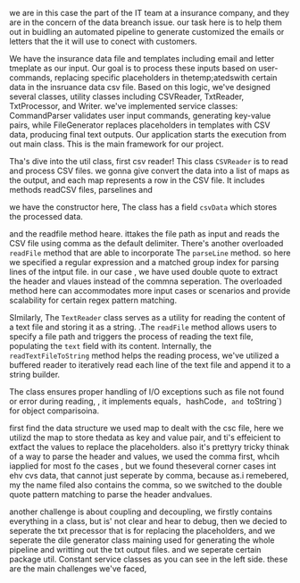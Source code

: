 we are in this case the part of the IT team at a insurance company,  and they are in the concern of the data breanch issue. our task here is to help them out in buidling an automated pipeline to generate customized the emails or letters that the it will use to conect with customers.

We have the insurance data file and templates including email and letter tmeplate as our input. Our goal is to process these inputs based on user-commands, replacing specific placeholders in thetemp;atedswith certain data in the  insruance data csv file. Based on this logic, we've designed several classes,  utility classes including CSVReader, TxtReader, TxtProcessor, and Writer.   we've implemented service classes: CommandParser validates user input commands, generating key-value pairs, while FileGenerator replaces placeholders in templates with CSV data, producing final text outputs. Our application starts the execution from out main class. This is the main framework for our project.

Tha's dive into the util class, first csv reader! This class `CSVReader` is  to read and process CSV files.  we gonna give  convert the data into a list of maps as the output, and each map represents a row in the CSV file. It includes methods  readCSV files, parselines and

we have the constructor here, The class has a field `csvData` which stores the processed data. 

and the readfile method heare. ittakes the file path as input and reads the CSV file using comma as the default delimiter. There's another overloaded `readFile` method that are able to incorporate The `parseLine` method. so here we specified a regular expression and a matched group index for parsing  lines of the intput  file. in our case , we have used double quote to extract the header and vlaues instead of the commna seperation. The overloaded method here can accommodates more input cases or scenarios and provide scalability for certain regex pattern matching.

SImilarly, The `TextReader` class serves as a utility for reading the content of a text file and storing it as a string. .The `readFile` method allows users to specify a file path and triggers the process of reading the text file, populating the `text` field with its content. Internally, the `readTextFileToString` method helps the reading process, we've utilized  a buffered reader to iteratively read each line of the text file and append it to a string builder.

The class ensures proper handling of I/O exceptions such as file not found or error during reading, , it implements equals`, `hashCode`, and `toString`) for object comparisoina.

first find the data structure we used map to dealt with the csc file, here we utilizd the map to store thedata as  key and value pair, and ti's effeicient to extfact the values to replace the placeholders. also it's prettyry tricky thinak of  a way to parse the header and values, we used the comma first, whcih iapplied for most fo the cases , but we found theseveral corner cases int ehv cvs data, that cannot just seperate by comma, because as.i remebered, my the name filed also contains the comma, so we switched to the double quote pattern matching to parse the header andvalues.

another challenge is about coupling and decoupling, we firstly contains everything in a class, but is' not clear and hear to debug, then we decied to seperate the txt precessor that is for replacing the placeholders, and we seperate the dile generator class maining used for generating the whole pipeline and writting out the txt output files. and we seperate certain package util. Constant service classes as you can see in the left side. these are the main challenges we've faced,
